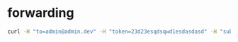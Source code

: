 # forwarding

```bash
curl -H "to=admin@admin.dev" -H "token=23d23esqdsqwd1esdasdasd" -H "subject=My first report" -F "report=@report.txt"
```
